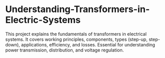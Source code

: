 # Understanding-Transformers-in-Electric-Systems
This project explains the fundamentals of transformers in electrical systems. It covers working principles, components, types (step-up, step-down), applications, efficiency, and losses. Essential for understanding power transmission, distribution, and voltage regulation.
